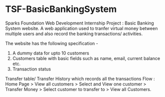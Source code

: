 # TSF-BasicBankingSystem
Sparks Foundation Web Development Internship Project : Basic Banking System website. A web application used to tranfer virtual money between multiple users and also record the banking transactions/ activities.

The website has the following specification -
<ol>
  <li>A dummy data for upto 10 customers</li>
  <li>Customers table with basic fields such as name, email, current balance etc.</li>
  <li>Transaction status</li>
</ol>
Transfer table/ Transfer History which records all the transactions
Flow : Home Page > View all customers > Select and View one customer > Transfer Money > Select customer to transfer to > View all Customers.
